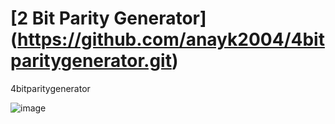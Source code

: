 # [2 Bit Parity Generator] (https://github.com/anayk2004/4bitparitygenerator.git)
4bitparitygenerator

![image](https://github.com/user-attachments/assets/700f30b7-2d64-470a-b991-23c9bdc205cf)
